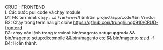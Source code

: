 CRUD - FRONTEND</br>
I. Các bước pull code và chạy module</br>
B1: Mở terminal, chạy : cd /var/www/html/tên project/app/code/tên Vendor</br>
B2: Chạy trong terminal: git clone https://github.com/trunghung0910/CRUD-frontend</br>
B3: chạy các lệnh trong terminal: bin/magento setup:upgrade && bin/magento setup:di:compile && bin/magento c:c && bin/magento s:s:d -f</br>
B4: Hoàn thành.</br>
